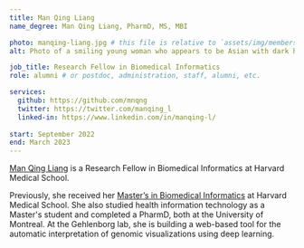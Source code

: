 ```yaml
---
title: Man Qing Liang
name_degree: Man Qing Liang, PharmD, MS, MBI

photo: manqing-liang.jpg # this file is relative to `assets/img/members/`
alt: Photo of a smiling young woman who appears to be Asian with dark hair wearing a lavender shirt. There are sunglasses resting on her head and she is in front of a field of purple flowers on a sunny day.

job_title: Research Fellow in Biomedical Informatics
role: alumni # or postdoc, administration, staff, alumni, etc.

services:
  github: https://github.com/mnqng
  twitter: https://twitter.com/manqing_l
  linked-in: https://www.linkedin.com/in/manqing-l/
  
start: September 2022
end: March 2023
---
```

[Man Qing Liang](https://manqing.me/) is a Research Fellow in Biomedical Informatics at Harvard Medical School.

Previously, she received her [Master’s in Biomedical Informatics](https://dbmi.hms.harvard.edu/education/master-biomedical-informatics) at Harvard Medical School. She also studied health information technology as a Master's student and completed a PharmD, both at the University of Montreal. At the Gehlenborg lab, she is building a web-based tool for the automatic interpretation of genomic visualizations using deep learning.